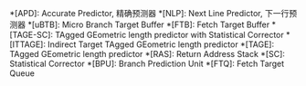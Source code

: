 *[APD]: Accurate Predictor, 精确预测器
*[NLP]: Next Line Predictor, 下一行预测器
*[uBTB]: Micro Branch Target Buffer
*[FTB]: Fetch Target Buffer
*[TAGE-SC]: TAgged GEometric length predictor with Statistical Corrector
*[ITTAGE]: Indirect Target TAgged GEometric length predictor
*[TAGE]: TAgged GEometric length predictor
*[RAS]: Return Address Stack
*[SC]: Statistical Corrector
*[BPU]: Branch Prediction Unit
*[FTQ]: Fetch Target Queue
